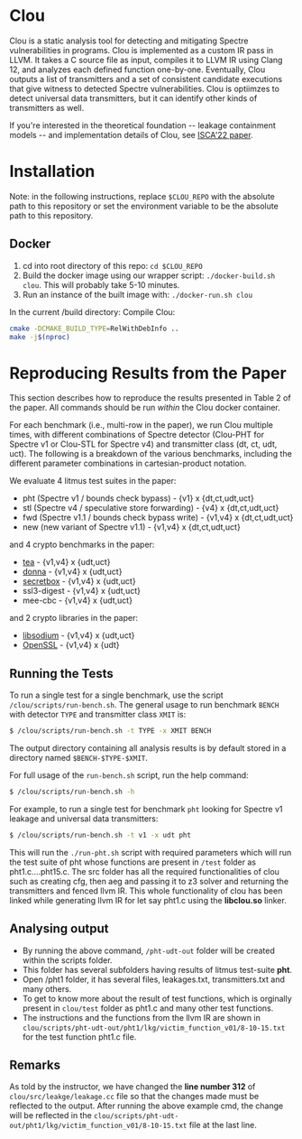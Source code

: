 # Clou
Clou is a static analysis tool for detecting and mitigating Spectre vulnerabilities in programs.
Clou is implemented as a custom IR pass in LLVM.
It takes a C source file as input, compiles it to LLVM IR using Clang 12, and analyzes each defined function one-by-one.
Eventually, Clou outputs a list of transmitters and a set of consistent candidate executions that give witness to detected Spectre vulnerabilities.
Clou is optiimzes to detect universal data transmitters, but it can identify other kinds of transmitters as well.

If you're interested in the theoretical foundation -- leakage containment models -- and implementation details of Clou, see [ISCA'22 paper](https://doi.org/10.1145/3470496.3527412).

# Installation

Note: in the following instructions, replace `$CLOU_REPO` with the absolute path to this repository or set the environment variable to be the absolute path to this repository.

## Docker
1. cd into root directory of this repo: `cd $CLOU_REPO`
2. Build the docker image using our wrapper script: `./docker-build.sh clou`. This will probably take 5-10 minutes.
3. Run an instance of the built image with: `./docker-run.sh clou`

In the current /build directory:
Compile Clou: 
```sh
cmake -DCMAKE_BUILD_TYPE=RelWithDebInfo ..
make -j$(nproc)
```

# Reproducing Results from the Paper

This section describes how to reproduce the results presented in Table 2 of the paper.
All commands should be run _within_ the Clou docker container.

For each benchmark (i.e., multi-row in the paper), we run Clou multiple times, with different combinations of Spectre detector (Clou-PHT for Spectre v1 or Clou-STL for Spectre v4) and transmitter class (dt, ct, udt, uct).
The following is a breakdown of the various benchmarks, including the different parameter combinations in cartesian-product notation.

We evaluate 4 litmus test suites in the paper:
- pht (Spectre v1 / bounds check bypass) - {v1} x {dt,ct,udt,uct}
- stl (Spectre v4 / speculative store forwarding) - {v4} x {dt,ct,udt,uct}
- fwd (Spectre v1.1 / bounds check bypass write) - {v1,v4} x {dt,ct,udt,uct}
- new (new variant of Spectre v1.1) - {v1,v4} x {dt,ct,udt,uct}

and 4 crypto benchmarks in the paper:
- [tea](https://en.wikipedia.org/wiki/Tiny_Encryption_Algorithm) - {v1,v4} x {udt,uct}
- [donna](http://code.google.com/p/curve25519-donna/) - {v1,v4} x {udt,uct}
- [secretbox](https://github.com/jedisct1/libsodium/tree/master/src/libsodium/crypto_secretbox) - {v1,v4} x {udt,uct}
- ssl3-digest - {v1,v4} x {udt,uct}
- mee-cbc - {v1,v4} x {udt,uct}

and 2 crypto libraries in the paper:
- [libsodium](https://libsodium.org) - {v1,v4} x {udt,uct}
- [OpenSSL](https://openssl.org) - {v1,v4} x {udt}

## Running the Tests

To run a single test for a single benchmark, use the script `/clou/scripts/run-bench.sh`.
The general usage to run benchmark `BENCH` with detector `TYPE` and transmitter class `XMIT` is:
```bash
$ /clou/scripts/run-bench.sh -t TYPE -x XMIT BENCH
```
The output directory containing all analysis results is by default stored in a directory named `$BENCH-$TYPE-$XMIT`.

For full usage of the `run-bench.sh` script, run the help command: 
```bash
$ /clou/scripts/run-bench.sh -h
```

For example, to run a single test for benchmark `pht` looking for Spectre v1 leakage and universal data transmitters:
```bash
$ /clou/scripts/run-bench.sh -t v1 -x udt pht
```

This will run the `./run-pht.sh` script with required parameters which will run the test suite of pht whose functions are present in `/test` folder as pht1.c....pht15.c.
The src folder has all the required functionalities of clou such as creating cfg, then aeg and passing it to z3 solver and returning the transmitters and fenced llvm IR. This whole functionality of clou has been linked while generating llvm IR for let say pht1.c using the **libclou.so** linker.

## Analysing output
* By running the above command, `/pht-udt-out` folder will be created within the scripts folder.
* This folder has several subfolders having results of litmus test-suite **pht**.
* Open /pht1 folder, it has several files, leakages.txt, transmitters.txt and many others.
* To get to know more about the result of test functions, which is orginally present in `clou/test` folder as pht1.c and many other test functions.
* The instructions and the functions from the llvm IR are shown in `clou/scripts/pht-udt-out/pht1/lkg/victim_function_v01/8-10-15.txt` for the test function pht1.c file.

## Remarks
As told by the instructor, we have changed the **line number 312** of `clou/src/leakge/leakage.cc` file so that the changes made must be reflected to the output.
After running the above example cmd, the change will be reflected in the  `clou/scripts/pht-udt-out/pht1/lkg/victim_function_v01/8-10-15.txt` file at the last line.



